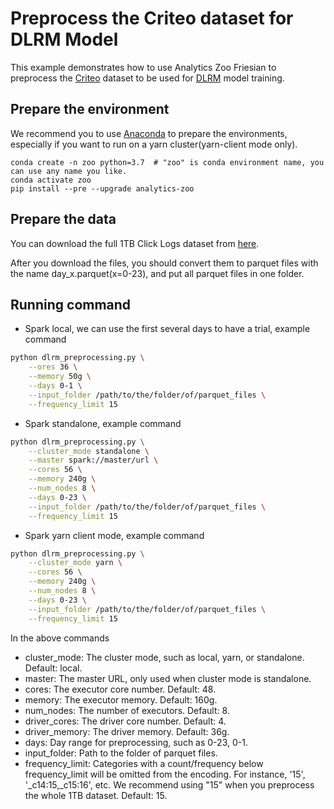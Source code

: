 # Preprocess the Criteo dataset for DLRM Model
This example demonstrates how to use Analytics Zoo Friesian to preprocess the 
[Criteo](https://ailab.criteo.com/download-criteo-1tb-click-logs-dataset/) dataset to be used for [DLRM](https://arxiv.org/abs/1906.00091) model training.

## Prepare the environment
We recommend you to use [Anaconda](https://www.anaconda.com/distribution/#linux) to prepare the environments, especially if you want to run on a yarn cluster(yarn-client mode only).
```
conda create -n zoo python=3.7  # "zoo" is conda environment name, you can use any name you like.
conda activate zoo
pip install --pre --upgrade analytics-zoo
```

## Prepare the data
You can download the full 1TB Click Logs dataset from [here](https://ailab.criteo.com/download-criteo-1tb-click-logs-dataset/).
 
After you download the files, you should convert them to parquet files with the name day_x.parquet(x=0-23), and put all parquet files in one folder.



## Running command
* Spark local, we can use the first several days to have a trial, example command
```bash
python dlrm_preprocessing.py \
    --ores 36 \
    --memory 50g \
    --days 0-1 \
    --input_folder /path/to/the/folder/of/parquet_files \
    --frequency_limit 15
```

* Spark standalone, example command
```bash
python dlrm_preprocessing.py \
    --cluster_mode standalone \
    --master spark://master/url \
    --cores 56 \
    --memory 240g \
    --num_nodes 8 \
    --days 0-23 \
    --input_folder /path/to/the/folder/of/parquet_files \
    --frequency_limit 15
```

* Spark yarn client mode, example command
```bash
python dlrm_preprocessing.py \
    --cluster_mode yarn \
    --cores 56 \
    --memory 240g \
    --num_nodes 8 \
    --days 0-23 \
    --input_folder /path/to/the/folder/of/parquet_files \
    --frequency_limit 15
```

In the above commands
* cluster_mode: The cluster mode, such as local, yarn, or standalone. Default: local.
* master: The master URL, only used when cluster mode is standalone.
* cores: The executor core number. Default: 48.
* memory: The executor memory. Default: 160g.
* num_nodes: The number of executors. Default: 8.
* driver_cores: The driver core number. Default: 4.
* driver_memory: The driver memory. Default: 36g.
* days: Day range for preprocessing, such as 0-23, 0-1.
* input_folder: Path to the folder of parquet files.
* frequency_limit: Categories with a count/frequency below frequency_limit will be omitted from
 the encoding. For instance, '15', '_c14:15,_c15:16', etc. We recommend using "15" when you
  preprocess the whole 1TB dataset. Default: 15.
